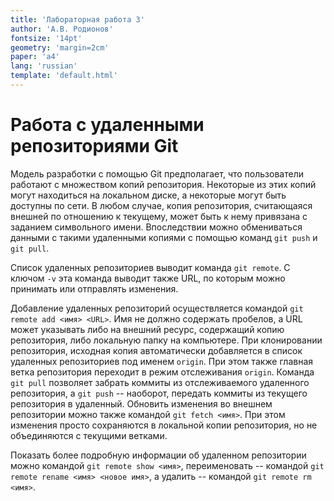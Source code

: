 ```yaml
---
title: 'Лабораторная работа 3'
author: 'А.В. Родионов'
fontsize: '14pt'
geometry: 'margin=2cm'
paper: 'a4'
lang: 'russian'
template: 'default.html'
---
```


# Работа с удаленными репозиториями Git

Модель разработки с помощью Git предполагает, что пользователи работают с
множеством копий репозитория. Некоторые из этих копий могут находиться на
локальном диске, а некоторые могут быть доступны по сети. В любом случае, копия
репозитория, считающаяся внешней по отношению к текущему, может быть к нему
привязана с заданием символьного имени. Впоследствии можно обмениваться данными
с такими удаленными копиями с помощью команд `git push` и `git pull`.

Список удаленных репозиториев выводит команда `git remote`. С ключом `-v` эта
команда выводит также URL, по которым можно принимать или отправлять изменения.

Добавление удаленных репозиторий осуществляется командой `git remote add <имя>
<URL>`. Имя не должно содержать пробелов, а URL может указывать либо на внешний
ресурс, содержащий копию репозитория, либо локальную папку на компьютере. При
клонировании репозитория, исходная копия автоматически добавляется в список
удаленных репозиториев под именем `origin`. При этом также главная ветка
репозитория переходит в режим отслеживания `origin`. Команда `git pull`
позволяет забрать коммиты из отслеживаемого удаленного репозитория, а `git
push` -- наоборот, передать коммиты из текущего репозитория в удаленный.
Обновить изменения во внешнем репозитории можно также командой `git fetch
<имя>`. При этом изменения просто сохраняются в локальной копии репозитория, но
не объединяются с текущими ветками.

Показать более подробную информации об удаленном репозитории можно командой
`git remote show <имя>`, переименовать -- командой `git remote rename <имя>
<новое имя>`, а удалить -- командой `git remote rm <имя>`.

